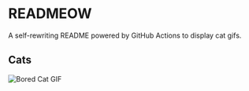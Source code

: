 # READMEOW

A self-rewriting README powered by GitHub Actions to display cat gifs.

## Cats

![Bored Cat GIF](https://media3.giphy.com/media/mlvseq9yvZhba/200.gif?cid=9acd02dacvnoy5d3jhwws3simuf44p96mn5w8yca5prks9di&ep=v1_gifs_search&rid=200.gif&ct=g)
